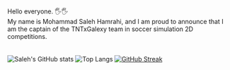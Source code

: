 Hello everyone. 🖐️🖐️<br>
My name is Mohammad Saleh Hamrahi, and I am proud to announce that I am the captain of the TNTxGalexy team in soccer simulation 2D competitions.
<br><br><br>
![Saleh's GitHub stats](https://github-readme-stats.vercel.app/api?username=SalehHamrahi&show_icons=true&theme=cobalt)
![Top Langs](https://github-readme-stats.vercel.app/api/top-langs/?username=SalehHamrahi&theme=cobalt&layout=compact&hide_title=true&exclude_repo=Jupiter-OS&hide=Assembly)
[![GitHub Streak](https://streak-stats.demolab.com?user=SalehHamrahi&theme=nightowl&hide_border=true&border_radius=4.8&date_format=j%2Fn%5B%2FY%5D&mode=weekly)](https://git.io/streak-stats)
